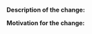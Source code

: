 <!--

Before making a PR, please read our contributing guidelines https://github.com/operator-framework/operator-lifecycle-manager/blob/master/CONTRIBUTING.MD

Note: Make sure your branch is rebased to the latest upstream master.

-->

**Description of the change:**


**Motivation for the change:**

<!--

Note: If this PR is fixing an issue make sure to add a note saying:
Closes #<ISSUE_NUMBER>

-->
